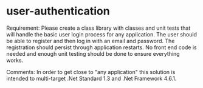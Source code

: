 # user-authentication
Requirement:
Please create a class library with classes and unit tests that will handle the basic user login process for any application. The user should be able to register and then log in with an email and password. The registration should persist through application restarts. No front end code is needed and enough unit testing should be done to ensure everything works.

Comments:
In order to get close to "any application" this solution is intended to multi-target .Net Standard 1.3 and .Net Framework 4.6.1.
